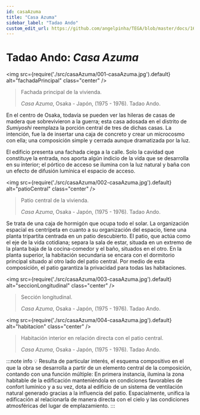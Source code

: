 ```yaml
---
id: casaAzuma
title: "Casa Azuma"
sidebar_label: "Tadao Ando"
custom_edit_url: https://github.com/angelpinha/TEGA/blob/master/docs/16-casaAzuma.md
---
```


# Tadao Ando: *Casa Azuma*

<img src={require('./src/casaAzuma/001-casaAzuma.jpg').default} alt="fachadaPrincipal" class="center" />

<!-- ![fachadaPrincipal](./src/casaAzuma/001-casaAzuma.jpg) -->

> Fachada principal de la vivienda.
>
> *Casa Azuma*,
> Osaka - Japón,
> (1975 - 1976).
> Tadao Ando.

En el centro de Osaka, todavía se pueden ver las hileras de casas de madera que sobrevivieron a la guerra; esta casa adosada en el distrito de *Sumiyoshi* reemplaza la porción central de tres de dichas casas. La intención, fue la de insertar una caja de concreto y crear un microcosmo con ella; una composición simple y cerrada aunque dramatizada por la luz.

El edificio presenta una fachada ciega a la calle. Solo la cavidad que constituye la entrada, nos aporta algún indicio de la vida que se desarrolla en su interior; el pórtico de acceso se ilumina con la luz natural y baña con un efecto de difusión lumínica el espacio de acceso.

<img src={require('./src/casaAzuma/002-casaAzuma.jpg').default} alt="patioCentral" class="center" />

<!-- ![patioCentral](./src/casaAzuma/002-casaAzuma.jpg) -->

> Patio central de la vivienda.
>
> *Casa Azuma*,
> Osaka - Japón,
> (1975 - 1976).
> Tadao Ando.

Se trata de una caja de hormigón que ocupa todo el solar. La organización espacial es centrípeta en cuanto a su organización del espacio, tiene una planta tripartita centrada en un patio descubierto. El patio, que actúa como el eje de la vida cotidiana; separa la sala de estar, situada en un extremo de la planta baja de la cocina-comedor y el baño, situados en el otro. En la planta superior, la habitación secundaria se encara con el dormitorio principal situado al otro lado del patio central. Por medio de esta composición, el patio garantiza la privacidad para todas las habitaciones.

<img src={require('./src/casaAzuma/003-casaAzuma.jpg').default} alt="seccionLongitudinal" class="center" />

<!-- ![seccionLongitudinal](./src/casaAzuma/003-casaAzuma.jpg) -->

> Sección longitudinal.
>
> *Casa Azuma*,
> Osaka - Japón,
> (1975 - 1976).
> Tadao Ando.

<img src={require('./src/casaAzuma/004-casaAzuma.jpg').default} alt="habitacion" class="center" />

<!-- ![habitacion](./src/casaAzuma/004-casaAzuma.jpg) -->

> Habitación interior en relación directa con el patio central.
>
> *Casa Azuma*,
> Osaka - Japón,
> (1975 - 1976).
> Tadao Ando.

:::note info
💡 Resulta de particular interés, el esquema compositivo en el que la obra se desarrolla a partir de un elemento central de la composición, contando con una función múltiple: En primera instancia, ilumina la zona habitable de la edificación manteniéndola en condiciones favorables de confort lumínico y a su vez, dota al edificio de un sistema de ventilación natural generado gracias a la influencia del patio. Espacialmente, unifica la edificación al relacionarla de manera directa con el cielo y las condiciones atmosféricas del lugar de emplazamiento.
:::

<!-- ---

**Tadao Ando: Complete Works. (1995)** Francesco Dal Co, Tadao Andō.

**Tadao Ando. (1995).** Masao Furuyama. Editorial Gustavo Gili. -->